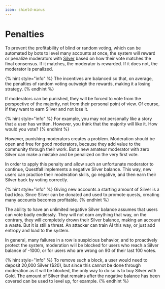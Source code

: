 ```yaml
---
icon: shield-minus
---
```


# Penalties

To prevent the profitability of blind or random voting, which can be automated by bots to level many accounts at once, the system will reward or penalize moderators with [Silver](../../assets/Silver-in-game.md) based on how their vote matches the final consensus. If it matches, the moderator is rewarded. If it does not, the moderator is penalized.&#x20;

{% hint style="info" %}
The incentives are balanced so that, on average, the penalties of random voting outweigh the rewards, making it a losing strategy.
{% endhint %}

If moderators can be punished, they will be forced to vote from the perspective of the majority, not from their personal point of view. Of course, if they want to earn Silver and not lose it.

{% hint style="info" %}
For example, you may not personally like a story that a user has written. However, you think that the majority will like it. How would you vote?
{% endhint %}

However, punishing moderators creates a problem. Moderation should be open and free for good moderators, because they add value to the community through their work. But a new amateur moderator with zero Silver can make a mistake and be penalized on the very first vote.

In order to apply this penalty and allow such an unfortunate moderator to continue, Questfall implements a negative Silver balance. This way, new users can practice their moderation skills, go negative, and then earn their Silver back by voting correctly.

{% hint style="info" %}
Giving new accounts a starting amount of Silver is a bad idea. Since Silver can be donated and used to promote quests, creating many accounts becomes profitable.
{% endhint %}

The ability to have an unlimited negative Silver balance assumes that users can vote badly endlessly. They will not earn anything that way, on the contrary, they will completely drown their Silver balance, making an account a waste. But it is still a threat. An attacker can train AI this way, or just add entropy and load to the system.

In general, many failures in a row is suspicious behavior, and to proactively protect the system, moderation will be blocked for users who reach a Silver balance of -1000, or for users who are wrong on 90 of their last 100 votes.

{% hint style="info" %}
To remove such a block, a user would need to deposit 20,000 Silver ($20), but since this cannot be done through moderation as it will be blocked, the only way to do so is to buy Silver with Gold. The amount of Silver that remains after the negative balance has been covered can be used to level up, for example.
{% endhint %}
